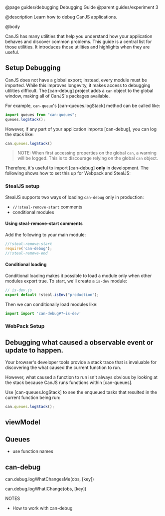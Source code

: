 @page guides/debugging Debugging Guide
@parent guides/experiment 3

@description Learn how to debug CanJS applications.

@body

CanJS has many utilities that help you understand how your application behaves and
discover common problems. This guide is a central list for those utilities. It introduces
those utilities and highlights when they are useful.

## Setup Debugging

CanJS does not have a global export; instead, every module must be imported. While this
improves longevity, it makes access to debugging utilities difficult.  The [can-debug]
project adds a `can` object to the global window, making all of CanJS's packages
available.

For example, `can-queue`'s [can-queues.logStack] method can be called like:

```js
import queues from "can-queues";
queues.logStack();
```

However, if any part of your application imports [can-debug], you can log the stack like:

```js
can.queues.logStack()
```

> NOTE: When first accessing properties on the global `can`, a warning will be logged. This is to discourage
> relying on the global `can` object.

Therefore, it's useful to import [can-debug] __only__ in development.  The following shows how to set this up
for Webpack and StealJS:


### StealJS setup

StealJS supports two ways of loading `can-debug` only in production:

- `//!steal-remove-start` comments
- conditional modules

#### Using steal-remove-start comments

Add the following to your main module:

```js
//!steal-remove-start
require('can-debug');
//!steal-remove-end
```

#### Conditional loading

Conditional loading makes it possible to load a module only when other modules export true. To start, we'll create a `is-dev` module:

```js
// is-dev.js
export default !steal.isEnv("production");
```

Then we can conditionally load modules like:

```js
import import 'can-debug#?~is-dev'
```

### WebPack Setup


## Debugging what caused a observable event or update to happen.

Your browser's developer tools provide a stack trace that is invaluable for
discovering the what caused the current function to run.

However, what caused a function to
run isn't always obvious by looking at the stack because CanJS runs
functions within [can-queues].

Use [can-queues.logStack] to see the enqueued tasks that resulted in the
current function being run:

```js
can.queues.logStack();
```

## viewModel



## Queues

- use function names

## can-debug


can.debug.logWhatChangesMe(obs, [key])

can.debug.logWhatIChange(obs, [key])




NOTES

- How to work with can-debug
